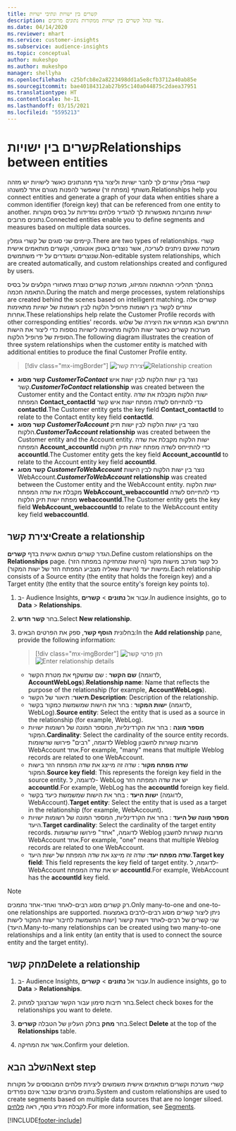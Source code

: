```yaml
---
title: קשרים בין ישויות ונתיבי ישויות
description: צור ונהל קשרים בין ישויות ממקורות נתונים מרובים.
ms.date: 04/14/2020
ms.reviewer: mhart
ms.service: customer-insights
ms.subservice: audience-insights
ms.topic: conceptual
author: mukeshpo
ms.author: mukeshpo
manager: shellyha
ms.openlocfilehash: c25bfcb8e2a8223498dd1a5e8cfb3712a40ab85e
ms.sourcegitcommit: bae40184312ab27b95c140a044875c2daea37951
ms.translationtype: HT
ms.contentlocale: he-IL
ms.lasthandoff: 03/15/2021
ms.locfileid: "5595213"
---
```

# <a name="relationships-between-entities"></a><span data-ttu-id="dcdfc-103">קשרים בין ישויות</span><span class="sxs-lookup"><span data-stu-id="dcdfc-103">Relationships between entities</span></span>

<span data-ttu-id="dcdfc-104">קשרי גומלין עוזרים לך לחבר ישויות וליצור גרף מהנתונים כאשר לישויות יש מזהה משותף (מפתח זר) שאפשר להפנות מגורם אחד למשנהו.</span><span class="sxs-lookup"><span data-stu-id="dcdfc-104">Relationships help you connect entities and generate a graph of your data when entities share a common identifier (foreign key) that can be referenced from one entity to another.</span></span> <span data-ttu-id="dcdfc-105">ישויות מחוברות מאפשרות לך להגדיר פלחים ומדידות על בסיס מקורות נתונים מרובים.</span><span class="sxs-lookup"><span data-stu-id="dcdfc-105">Connected entities enable you to define segments and measures based on multiple data sources.</span></span>

<span data-ttu-id="dcdfc-106">קיימים שני סוגים של קשרי גומלין.</span><span class="sxs-lookup"><span data-stu-id="dcdfc-106">There are two types of relationships.</span></span> <span data-ttu-id="dcdfc-107">קשרי מערכת שאינם ניתנים לעריכה, אשר נוצרים באופן אוטומטי, וקשרים מותאמים אישית שנוצרים ומוגדרים על ידי משתמשים.</span><span class="sxs-lookup"><span data-stu-id="dcdfc-107">Non-editable system relationships, which are created automatically, and custom relationships created and configured by users.</span></span>

<span data-ttu-id="dcdfc-108">במהלך תהליכי ההתאמה והמיזוג, מערכת קשרים נוצרת מאחורי הקלעים על בסיס התאמה חכמה.</span><span class="sxs-lookup"><span data-stu-id="dcdfc-108">During the match and merge processes, system relationships are created behind the scenes based on intelligent matching.</span></span> <span data-ttu-id="dcdfc-109">קשרים אלה עוזרים לקשר בין רשומות פרופיל הלקוח לבין רשומות של ישויות מתאימות אחרות.</span><span class="sxs-lookup"><span data-stu-id="dcdfc-109">These relationships help relate the Customer Profile records with other corresponding entities' records.</span></span> <span data-ttu-id="dcdfc-110">התרשים הבא ממחיש את היצירה של שלוש מערכות קשרים כאשר ישות הלקוח מתאימה לישויות נוספות כדי ליצור את הישות הסופית של פרופיל הלקוח.</span><span class="sxs-lookup"><span data-stu-id="dcdfc-110">The following diagram illustrates the creation of three system relationships when the customer entity is matched with additional entities to produce the final Customer Profile entity.</span></span>

> [!div class="mx-imgBorder"]
> <span data-ttu-id="dcdfc-111">![‏‏יצירת קשר](media/relationships-entities-merge.png "‏‏יצירת קשר")</span><span class="sxs-lookup"><span data-stu-id="dcdfc-111">![Relationship creation](media/relationships-entities-merge.png "Relationship creation")</span></span>

- <span data-ttu-id="dcdfc-112">**קשר מסוג *CustomerToContact*** נוצר בין ישות הלקוח לבין ישות איש קשר.</span><span class="sxs-lookup"><span data-stu-id="dcdfc-112">***CustomerToContact* relationship** was created between the Customer entity and the Contact entity.</span></span> <span data-ttu-id="dcdfc-113">ישות הלקוח מקבלת את שדה המפתח **Contact_contactId** כדי להתייחס לשדה מפתח ישות איש קשר **contactId**.</span><span class="sxs-lookup"><span data-stu-id="dcdfc-113">The Customer entity gets the key field **Contact_contactId** to relate to the Contact entity key field **contactId**.</span></span>
- <span data-ttu-id="dcdfc-114">**קשר מסוג *CustomerToAccount*** נוצר בין ישות הלקוח לבין ישות תיק הלקוח.</span><span class="sxs-lookup"><span data-stu-id="dcdfc-114">***CustomerToAccount* relationship** was created between the Customer entity and the Account entity.</span></span> <span data-ttu-id="dcdfc-115">ישות הלקוח מקבלת את שדה המפתח **Account_accountId** כדי להתייחס לשדה מפתח ישות תיק הלקוח **accountId**.</span><span class="sxs-lookup"><span data-stu-id="dcdfc-115">The Customer entity gets the key field **Account_accountId** to relate to the Account entity key field **accountId**.</span></span>
- <span data-ttu-id="dcdfc-116">**קשר מסוג *CustomerToWebAccount*** נוצר בין ישות הלקוח לבין הישות WebAccount.</span><span class="sxs-lookup"><span data-stu-id="dcdfc-116">***CustomerToWebAccount* relationship** was created between the Customer entity and the WebAccount entity.</span></span> <span data-ttu-id="dcdfc-117">ישות הלקוח מקבלת את שדה המפתח **WebAccount_webaccountId** כדי להתייחס לשדה מפתח ישות תיק הלקוח **webaccountId**.</span><span class="sxs-lookup"><span data-stu-id="dcdfc-117">The Customer entity gets the key field **WebAccount_webaccountId** to relate to the WebAccount entity key field **webaccountId**.</span></span>

## <a name="create-a-relationship"></a><span data-ttu-id="dcdfc-118">יצירת קשר</span><span class="sxs-lookup"><span data-stu-id="dcdfc-118">Create a relationship</span></span>

<span data-ttu-id="dcdfc-119">הגדר קשרים מותאם אישית בדף **קשרים**.</span><span class="sxs-lookup"><span data-stu-id="dcdfc-119">Define custom relationships on the **Relationships** page.</span></span> <span data-ttu-id="dcdfc-120">כל קשר מורכב מישות מקור (הישות שמחזיקה במפתח הזר) ומישות יעד (הישות שאליה מצביע המפתח הזר של ישות המקור).</span><span class="sxs-lookup"><span data-stu-id="dcdfc-120">Each relationship consists of a Source entity (the entity that holds the foreign key) and a Target entity (the entity that the source entity's foreign key points to).</span></span>

1. <span data-ttu-id="dcdfc-121">ב- Audience Insights, עבור אל **נתונים** > **קשרים**.</span><span class="sxs-lookup"><span data-stu-id="dcdfc-121">In audience insights, go to **Data** > **Relationships**.</span></span>

2. <span data-ttu-id="dcdfc-122">בחר **קשר חדש**.</span><span class="sxs-lookup"><span data-stu-id="dcdfc-122">Select **New relationship**.</span></span>

3. <span data-ttu-id="dcdfc-123">בחלונית **הוסף קשר**, ספק את הפרטים הבאים:</span><span class="sxs-lookup"><span data-stu-id="dcdfc-123">In the **Add relationship** pane, provide the following information:</span></span>

   > [!div class="mx-imgBorder"]
   > <span data-ttu-id="dcdfc-124">![הזן פרטי קשר](media/relationships-add.png "הזן פרטי קשר")</span><span class="sxs-lookup"><span data-stu-id="dcdfc-124">![Enter relationship details](media/relationships-add.png "Enter relationship details")</span></span>

   - <span data-ttu-id="dcdfc-125">**שם הקשר** : שם שמשקף את מטרת הקשר (לדוגמה, **AccountWebLogs**).</span><span class="sxs-lookup"><span data-stu-id="dcdfc-125">**Relationship name**: Name that reflects the purpose of the relationship (for example, **AccountWebLogs**).</span></span>
   - <span data-ttu-id="dcdfc-126">**תיאור**: תיאור של הקשר.</span><span class="sxs-lookup"><span data-stu-id="dcdfc-126">**Description**: Description of the relationship.</span></span>
   - <span data-ttu-id="dcdfc-127">**ישות המקור** : בחר את הישות שמשמשת כמקור בקשר (לדוגמה, WebLog).</span><span class="sxs-lookup"><span data-stu-id="dcdfc-127">**Source entity**: Select the entity that is used as a source in the relationship (for example, WebLog).</span></span>
   - <span data-ttu-id="dcdfc-128">**מספר מונה** : בחר את הקרדינליות, המספר המונה של רשומות ישויות המקור.</span><span class="sxs-lookup"><span data-stu-id="dcdfc-128">**Cardinality**: Select the cardinality of the source entity records.</span></span> <span data-ttu-id="dcdfc-129">לדוגמה, "רבים" פירושו שרשומות Weblog מרובות קשורות לחשבון WebAccount אחד.</span><span class="sxs-lookup"><span data-stu-id="dcdfc-129">For example, "many" means that multiple Weblog records are related to one WebAccount.</span></span>
   - <span data-ttu-id="dcdfc-130">**שדה מפתח מקור** : שדה זה מייצג את שדה המפתח הזר בישות המקור.</span><span class="sxs-lookup"><span data-stu-id="dcdfc-130">**Source key field**: This represents the foreign key field in the source entity.</span></span> <span data-ttu-id="dcdfc-131">לדוגמה, ל- WebLog יש את שדה המפתח הזר **accountId‎**.</span><span class="sxs-lookup"><span data-stu-id="dcdfc-131">For example, WebLog has the **accountId** foreign key field.</span></span>
   - <span data-ttu-id="dcdfc-132">**ישות היעד** : בחר את הישות שמשמשת כיעד בקשר (לדוגמה, WebAccount).</span><span class="sxs-lookup"><span data-stu-id="dcdfc-132">**Target entity**: Select the entity that is used as a target in the relationship (for example, WebAccount).</span></span>
   - <span data-ttu-id="dcdfc-133">**מספר מונה של היעד** : בחר את הקרדינליות, המספר המונה של רשומות ישויות היעד.</span><span class="sxs-lookup"><span data-stu-id="dcdfc-133">**Target cardinality**: Select the cardinality of the target entity records.</span></span> <span data-ttu-id="dcdfc-134">לדוגמה, "אחד" פירושו שרשומות Weblog מרובות קשורות לחשבון WebAccount אחד.</span><span class="sxs-lookup"><span data-stu-id="dcdfc-134">For example, "one" means that multiple Weblog records are related to one WebAccount.</span></span>
   - <span data-ttu-id="dcdfc-135">**שדה מפתח יעד**: שדה זה מייצג את שדה המפתח של ישות היעד.</span><span class="sxs-lookup"><span data-stu-id="dcdfc-135">**Target key field**: This field represents the key field of target entity.</span></span> <span data-ttu-id="dcdfc-136">לדוגמה, ל- WebAccount יש את שדה המפתח **accountId‎**.</span><span class="sxs-lookup"><span data-stu-id="dcdfc-136">For example, WebAccount has the **accountId** key field.</span></span>

> [!NOTE]
> <span data-ttu-id="dcdfc-137">רק קשרים מסוג רבים-לאחד ואחד-אחד נתמכים.</span><span class="sxs-lookup"><span data-stu-id="dcdfc-137">Only many-to-one and one-to-one relationships are supported.</span></span> <span data-ttu-id="dcdfc-138">ניתן ליצור קשרים מסוג רבים-לרבים באמצעות שני קשרים של רבים-לאחד וישות קישור (ישות המשמשת לחיבור ישות המקור לישות היעד).</span><span class="sxs-lookup"><span data-stu-id="dcdfc-138">Many-to-many relationships can be created using two many-to-one relationships and a link entity (an entity that is used to connect the source entity and the target entity).</span></span>

## <a name="delete-a-relationship"></a><span data-ttu-id="dcdfc-139">‏‏מחק קשר</span><span class="sxs-lookup"><span data-stu-id="dcdfc-139">Delete a relationship</span></span>

1. <span data-ttu-id="dcdfc-140">ב- Audience Insights, עבור אל **נתונים** > **קשרים**.</span><span class="sxs-lookup"><span data-stu-id="dcdfc-140">In audience insights, go to **Data** > **Relationships**.</span></span>

2. <span data-ttu-id="dcdfc-141">בחר תיבות סימון עבור הקשר שברצונך למחוק.</span><span class="sxs-lookup"><span data-stu-id="dcdfc-141">Select check boxes for the relationships you want to delete.</span></span>

3. <span data-ttu-id="dcdfc-142">בחר **מחק** בחלק העליון של הטבלה **קשרים**.</span><span class="sxs-lookup"><span data-stu-id="dcdfc-142">Select **Delete** at the top of the **Relationships** table.</span></span>

4. <span data-ttu-id="dcdfc-143">אשר את המחיקה.</span><span class="sxs-lookup"><span data-stu-id="dcdfc-143">Confirm your deletion.</span></span>

## <a name="next-step"></a><span data-ttu-id="dcdfc-144">השלב הבא</span><span class="sxs-lookup"><span data-stu-id="dcdfc-144">Next step</span></span>

<span data-ttu-id="dcdfc-145">קשרי מערכת וקשרים מותאמים אישית משמשים ליצירת פלחים המבוססים על מקורות נתונים מרובים שכבר אינם נפרדים.</span><span class="sxs-lookup"><span data-stu-id="dcdfc-145">System and custom relationships are used to create segments based on multiple data sources that are no longer siloed.</span></span> <span data-ttu-id="dcdfc-146">לקבלת מידע נוסף, ראה [פלחים](segments.md).</span><span class="sxs-lookup"><span data-stu-id="dcdfc-146">For more information, see [Segments](segments.md).</span></span>


[!INCLUDE[footer-include](../includes/footer-banner.md)]